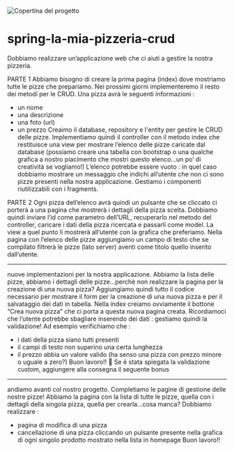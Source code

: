 
![Copertina del progetto](Git_img/mypizzeria.jpg)

# spring-la-mia-pizzeria-crud
 
Dobbiamo realizzare un’applicazione web che ci aiuti a gestire la nostra pizzeria.

PARTE 1
Abbiamo bisogno di creare la prima pagina (index) dove mostriamo tutte le pizze che prepariamo.
Nei prossimi giorni implementeremo il resto dei metodi per le CRUD.
Una pizza avrà le seguenti informazioni :
- un nome
- una descrizione
- una foto (url)
- un prezzo
Creaimo il database, repository e l'entity per gestire le CRUD delle pizze.
Implementiamo  quindi il controller con il metodo index che restituisce una view per mostrare l’elenco delle pizze caricate dal database (possiamo creare una tabella con bootstrap o una qualche grafica a nostro piacimento che mostri questo elenco...un po’ di creatività se vogliamo!)
L’elenco potrebbe essere vuoto : in quel caso dobbiamo mostrare un messaggio che indichi all’utente che non ci sono pizze presenti nella nostra applicazione.
Gestiamo i componenti riutilizzabili con i fragments.

PARTE 2
Ogni pizza dell’elenco avrà quindi un pulsante che se cliccato ci porterà a una pagina che mostrerà i dettagli della pizza scelta.
Dobbiamo quindi inviare l’id come parametro dell’URL, recuperarlo nel metodo del controller, caricare i dati della pizza ricercata e passarli come model.
La view a quel punto li mostrerà all’utente con la grafica che preferiamo.
Nella pagina con l’elenco delle pizze aggiungiamo un campo di testo che se compilato filtrerà le pizze (lato server) aventi come titolo quello inserito dall’utente.

_______________________________________________________________________________________________

nuove implementazioni per la nostra applicazione.
Abbiamo la lista delle pizze, abbiamo i dettagli delle pizze...perchè non realizzare la pagina per la creazione di una nuova pizza?
Aggiungiamo quindi tutto il codice necessario per mostrare il form per la creazione di una nuova pizza e per il salvataggio dei dati in tabella.
Nella index creiamo ovviamente il bottone “Crea nuova pizza” che ci porta a questa nuova pagina creata.
Ricordiamoci che l’utente potrebbe sbagliare inserendo dei dati : gestiamo quindi la validazione!
Ad esempio verifichiamo che :
- i dati della pizza siano tutti presenti
- il campi di testo non superino una certa lunghezza
- il prezzo abbia un valore valido (ha senso una pizza con prezzo minore o uguale a zero?)
Buon lavoro!! :slightly_smiling_face:
Se è stata spiegata la validazione custom, aggiungere alla consegna il seguente bonus

____________________________________________________________________________________________________

andiamo avanti col nostro progetto.
Completiamo le pagine di gestione delle nostre pizze!
Abbiamo la pagina con la lista di tutte le pizze, quella con i dettagli della singola pizza, quella per crearla...cosa manca?
Dobbiamo realizzare :
- pagina di modifica di una pizza
- cancellazione di una pizza cliccando un pulsante presente nella grafica di ogni singolo prodotto mostrato nella lista in homepage
Buon lavoro!!

